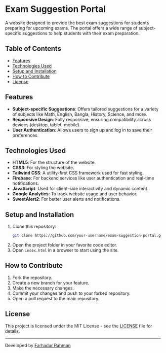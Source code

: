 # Exam Suggestion Portal

A website designed to provide the best exam suggestions for students preparing for upcoming exams. The portal offers a wide range of subject-specific suggestions to help students with their exam preparation.

## Table of Contents
- [Features](#features)
- [Technologies Used](#technologies-used)
- [Setup and Installation](#setup-and-installation)
- [How to Contribute](#how-to-contribute)
- [License](#license)

## Features
- **Subject-specific Suggestions**: Offers tailored suggestions for a variety of subjects like Math, English, Bangla, History, Science, and more.
- **Responsive Design**: Fully responsive, ensuring compatibility across devices (desktop, tablet, mobile).
- **User Authentication**: Allows users to sign up and log in to save their preferences.

## Technologies Used
- **HTML5**: For the structure of the website.
- **CSS3**: For styling the website.
- **Tailwind CSS**: A utility-first CSS framework used for fast styling.
- **Firebase**: For backend services like user authentication and real-time notifications.
- **JavaScript**: Used for client-side interactivity and dynamic content.
- **Google Analytics**: To track website usage and user behavior.
- **SweetAlert2**: For better user alerts and notifications.
  
## Setup and Installation
1. Clone this repository:
   ```bash
   git clone https://github.com/your-username/exam-suggestion-portal.git
   ```
2. Open the project folder in your favorite code editor.
3. Open `index.html` in a browser to start using the site.

## How to Contribute
1. Fork the repository.
2. Create a new branch for your feature.
3. Make the necessary changes.
4. Commit your changes and push to your forked repository.
5. Open a pull request to the main repository.

## License
This project is licensed under the MIT License - see the [LICENSE](LICENSE) file for details.

---

Developed by [Farhadur Rahman](https://farhadurrahman.xyz)
